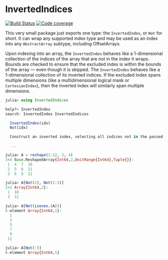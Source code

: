 # InvertedIndices

[![Build Status](https://github.com/JuliaData/InvertedIndices.jl/workflows/CI/badge.svg)](https://github.com/JuliaData/InvertedIndices.jl/actions?query=workflow%3ACI+branch%3Amaster)
[![Code coverage](https://codecov.io/gh/JuliaData/InvertedIndices.jl/branch/master/graph/badge.svg)](https://codecov.io/gh/JuliaData/InvertedIndices.jl)

This very small package just exports one type: the `InvertedIndex`, or `Not`
for short. It can wrap any supported index type and may be used as an index
into any `AbstractArray` subtype, including OffsetArrays.

Upon indexing into an array, the `InvertedIndex` behaves like a 1-dimensional
collection of the indices of the array that are not in the index it wraps. Bounds
are checked to ensure that the excluded index is within the bounds of the array
— even though it is skipped. The `InvertedIndex` behaves like a
1-dimensional collection of its inverted indices. If the excluded index spans multiple
dimensions (like a multidimensional logical mask or `CartesianIndex`), then the
inverted index will similarly span multiple dimensions.

```julia
julia> using InvertedIndices

help?> InvertedIndex
search: InvertedIndex InvertedIndices

  InvertedIndex(idx)
  Not(idx)

  Construct an inverted index, selecting all indices not in the passed idx.

  ...

julia> A = reshape(1:12, 3, 4)
3×4 Base.ReshapedArray{Int64,2,UnitRange{Int64},Tuple{}}:
 1  4  7  10
 2  5  8  11
 3  6  9  12

julia> A[Not(2), Not(2:3)]
2×2 Array{Int64,2}:
 1  10
 3  12

julia> A[Not(iseven.(A))]
6-element Array{Int64,1}:
  1
  3
  5
  7
  9
 11

julia> A[Not(:)]
0-element Array{Int64,1}
```
